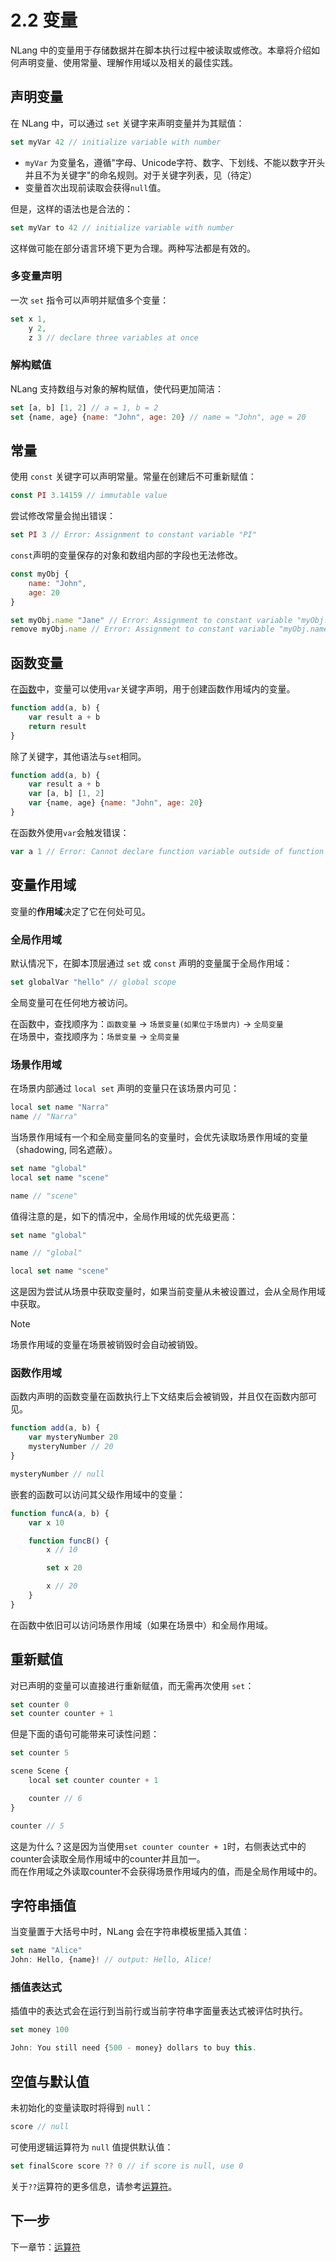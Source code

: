 # 2.2 变量

NLang 中的变量用于存储数据并在脚本执行过程中被读取或修改。本章将介绍如何声明变量、使用常量、理解作用域以及相关的最佳实践。

## 声明变量

在 NLang 中，可以通过 `set` 关键字来声明变量并为其赋值：

```javascript
set myVar 42 // initialize variable with number
```

- `myVar` 为变量名，遵循"字母、Unicode字符、数字、下划线、不能以数字开头并且不为关键字"的命名规则。对于关键字列表，见（待定）
- 变量首次出现前读取会获得`null`值。

但是，这样的语法也是合法的：  
```javascript
set myVar to 42 // initialize variable with number
```

这样做可能在部分语言环境下更为合理。两种写法都是有效的。

### 多变量声明

一次 `set` 指令可以声明并赋值多个变量：

```javascript
set x 1,
    y 2,
    z 3 // declare three variables at once
```

### 解构赋值

NLang 支持数组与对象的解构赋值，使代码更加简洁：

```javascript
set [a, b] [1, 2] // a = 1, b = 2
set {name, age} {name: "John", age: 20} // name = "John", age = 20
```

## 常量

使用 `const` 关键字可以声明常量。常量在创建后不可重新赋值：

```javascript
const PI 3.14159 // immutable value
```

尝试修改常量会抛出错误：

```javascript
set PI 3 // Error: Assignment to constant variable "PI"
```

`const`声明的变量保存的对象和数组内部的字段也无法修改。

```javascript
const myObj {
    name: "John",
    age: 20
}

set myObj.name "Jane" // Error: Assignment to constant variable "myObj.name"
remove myObj.name // Error: Assignment to constant variable "myObj.name"
```

## 函数变量

在[函数](./5.%20函数.md)中，变量可以使用`var`关键字声明，用于创建函数作用域内的变量。

```javascript
function add(a, b) {
    var result a + b
    return result
}
```

除了关键字，其他语法与`set`相同。

```javascript
function add(a, b) {
    var result a + b
    var [a, b] [1, 2]
    var {name, age} {name: "John", age: 20}
}
```

在函数外使用`var`会触发错误：  
```javascript
var a 1 // Error: Cannot declare function variable outside of function
```

## 变量作用域

变量的**作用域**决定了它在何处可见。

### 全局作用域

默认情况下，在脚本顶层通过 `set` 或 `const` 声明的变量属于全局作用域：

```javascript
set globalVar "hello" // global scope
```

全局变量可在任何地方被访问。

在函数中，查找顺序为：`函数变量` -> `场景变量(如果位于场景内)` -> `全局变量`  
在场景中，查找顺序为：`场景变量` -> `全局变量`  

### 场景作用域

在场景内部通过 `local set` 声明的变量只在该场景内可见：

```javascript
local set name "Narra"
name // "Narra"
```

当场景作用域有一个和全局变量同名的变量时，会优先读取场景作用域的变量（shadowing, 同名遮蔽）。

```javascript
set name "global"
local set name "scene"

name // "scene"
``` 

值得注意的是，如下的情况中，全局作用域的优先级更高：  
```javascript
set name "global"

name // "global"

local set name "scene"
```

这是因为尝试从场景中获取变量时，如果当前变量从未被设置过，会从全局作用域中获取。

> [!NOTE]
> 场景作用域的变量在场景被销毁时会自动被销毁。

### 函数作用域

函数内声明的函数变量在函数执行上下文结束后会被销毁，并且仅在函数内部可见。

```javascript
function add(a, b) {
    var mysteryNumber 20
    mysteryNumber // 20
}

mysteryNumber // null
```

嵌套的函数可以访问其父级作用域中的变量：  

```javascript
function funcA(a, b) {
    var x 10

    function funcB() {
        x // 10

        set x 20

        x // 20
    }
}
```

在函数中依旧可以访问场景作用域（如果在场景中）和全局作用域。

## 重新赋值

对已声明的变量可以直接进行重新赋值，而无需再次使用 `set`：

```javascript
set counter 0
set counter counter + 1
```

但是下面的语句可能带来可读性问题：  
```javascript
set counter 5

scene Scene {
    local set counter counter + 1

    counter // 6
}

counter // 5
```

这是为什么？这是因为当使用`set counter counter + 1`时，右侧表达式中的counter会读取全局作用域中的counter并且加一。  
而在作用域之外读取counter不会获得场景作用域内的值，而是全局作用域中的。

## 字符串插值

当变量置于大括号中时，NLang 会在字符串模板里插入其值：

```javascript
set name "Alice"
John: Hello, {name}! // output: Hello, Alice!
```

### 插值表达式

插值中的表达式会在运行到当前行或当前字符串字面量表达式被评估时执行。

```javascript
set money 100

John: You still need {500 - money} dollars to buy this.
```

## 空值与默认值

未初始化的变量读取时将得到 `null`：

```javascript
score // null
```

可使用逻辑运算符为 `null` 值提供默认值：

```javascript
set finalScore score ?? 0 // if score is null, use 0
```

关于`??`运算符的更多信息，请参考[运算符](./3.%20运算符.md)。

## 下一步

下一章节：[运算符](./3.%20运算符.md)
